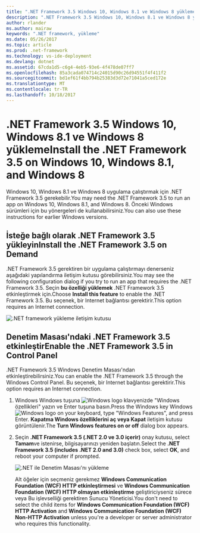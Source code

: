 ```yaml
---
title: ".NET Framework 3.5 Windows 10, Windows 8.1 ve Windows 8 yükleme"
description: ".NET Framework 3.5 Windows 10, Windows 8.1 ve Windows 8 yüklemek öğrenin."
author: rlander
ms.author: mairaw
keywords: ".NET framework, yükleme"
ms.date: 05/26/2017
ms.topic: article
ms.prod: .net-framework
ms.technology: vs-ide-deployment
ms.devlang: dotnet
ms.assetid: 67cda1d5-c6g4-4eb5-93e6-4f478de07ff7
ms.openlocfilehash: 85a3cada074714c24015d90c26d94551f4f411f2
ms.sourcegitcommit: bd1ef61f4bb794b25383d3d72e71041a5ced172e
ms.translationtype: MT
ms.contentlocale: tr-TR
ms.lasthandoff: 10/18/2017
---
```

# <a name="install-the-net-framework-35-on-windows-10-windows-81-and-windows-8"></a><span data-ttu-id="902d7-104">.NET Framework 3.5 Windows 10, Windows 8.1 ve Windows 8 yükleme</span><span class="sxs-lookup"><span data-stu-id="902d7-104">Install the .NET Framework 3.5 on Windows 10, Windows 8.1, and Windows 8</span></span>

<span data-ttu-id="902d7-105">Windows 10, Windows 8.1 ve Windows 8 uygulama çalıştırmak için .NET Framework 3.5 gerekebilir.</span><span class="sxs-lookup"><span data-stu-id="902d7-105">You may need the .NET Framework 3.5 to run an app on Windows 10, Windows 8.1, and Windows 8.</span></span> <span data-ttu-id="902d7-106">Önceki Windows sürümleri için bu yönergeleri de kullanabilirsiniz.</span><span class="sxs-lookup"><span data-stu-id="902d7-106">You can also use these instructions for earlier Windows versions.</span></span>

## <a name="install-the-net-framework-35-on-demand"></a><span data-ttu-id="902d7-107">İsteğe bağlı olarak .NET Framework 3.5 yükleyin</span><span class="sxs-lookup"><span data-stu-id="902d7-107">Install the .NET Framework 3.5 on Demand</span></span>

<span data-ttu-id="902d7-108">.NET Framework 3.5 gerektiren bir uygulama çalıştırmayı denerseniz aşağıdaki yapılandırma iletişim kutusu görebilirsiniz.</span><span class="sxs-lookup"><span data-stu-id="902d7-108">You may see the following configuration dialog if you try to run an app that requires the .NET Framework 3.5.</span></span> <span data-ttu-id="902d7-109">Seçin **bu özelliği yüklemek** .NET Framework 3.5 etkinleştirmek için.</span><span class="sxs-lookup"><span data-stu-id="902d7-109">Choose **Install this feature** to enable the .NET Framework 3.5.</span></span> <span data-ttu-id="902d7-110">Bu seçenek, bir Internet bağlantısı gerektirir.</span><span class="sxs-lookup"><span data-stu-id="902d7-110">This option requires an Internet connection.</span></span>

![.NET framework yükleme iletişim kutusu](./media/dotnet-framework-installation-dialog.jpg)

## <a name="enable-the-net-framework-35-in-control-panel"></a><span data-ttu-id="902d7-112">Denetim Masası'ndaki .NET Framework 3.5 etkinleştir</span><span class="sxs-lookup"><span data-stu-id="902d7-112">Enable the .NET Framework 3.5 in Control Panel</span></span>

<span data-ttu-id="902d7-113">.NET Framework 3.5 Windows Denetim Masası'ndan etkinleştirebilirsiniz.</span><span class="sxs-lookup"><span data-stu-id="902d7-113">You can enable the .NET Framework 3.5 through the Windows Control Panel.</span></span> <span data-ttu-id="902d7-114">Bu seçenek, bir Internet bağlantısı gerektirir.</span><span class="sxs-lookup"><span data-stu-id="902d7-114">This option requires an Internet connection.</span></span>

1. <span data-ttu-id="902d7-115">Windows Windows tuşuna ![Windows logo](https://i-msdn.sec.s-msft.com/dynimg/IC721376.jpeg) klavyenizde "Windows özellikleri" yazın ve Enter tuşuna basın.</span><span class="sxs-lookup"><span data-stu-id="902d7-115">Press the Windows key Windows ![Windows logo](https://i-msdn.sec.s-msft.com/dynimg/IC721376.jpeg) on your keyboard, type "Windows Features", and press Enter.</span></span> <span data-ttu-id="902d7-116">**Kapatma Windows özelliklerini aç veya Kapat** iletişim kutusu görüntülenir.</span><span class="sxs-lookup"><span data-stu-id="902d7-116">The **Turn Windows features on or off** dialog box appears.</span></span>

2. <span data-ttu-id="902d7-117">Seçin **.NET Framework 3.5 (.NET 2.0 ve 3.0 içerir)** onay kutusu, select **Tamam**ve istenirse, bilgisayarınızı yeniden başlatın.</span><span class="sxs-lookup"><span data-stu-id="902d7-117">Select the **.NET Framework 3.5 (includes .NET 2.0 and 3.0)** check box, select **OK**, and reboot your computer if prompted.</span></span>

   ![.NET ile Denetim Masası'nı yükleme](./media/dotnet-control-panel.png)

   <span data-ttu-id="902d7-119">Alt öğeler için seçmeniz gerekmez **Windows Communication Foundation (WCF) HTTP etkinleştirmesi** ve **Windows Communication Foundation (WCF) HTTP olmayan etkinleştirme** geliştiriciyseniz sürece veya Bu işlevselliği gerektiren Sunucu Yöneticisi.</span><span class="sxs-lookup"><span data-stu-id="902d7-119">You don't need to select the child items for **Windows Communication Foundation (WCF) HTTP Activation** and **Windows Communication Foundation (WCF) Non-HTTP Activation** unless you're a developer or server administrator who requires this functionality.</span></span>
